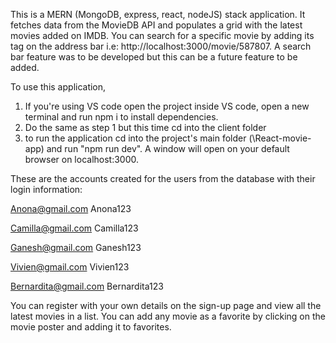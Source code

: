 This is a MERN (MongoDB, express, react, nodeJS) stack application. It fetches data from the MovieDB API and populates a grid with the latest movies added on IMDB. You can search for a specific movie by adding its tag on the address bar i.e: http://localhost:3000/movie/587807. A search bar feature was to be developed but this can be a future feature to be added.

To use this application,

1. If you're using VS code open the project inside VS code, open a new terminal and run npm i to install dependencies.
2. Do the same as step 1 but this time cd into the client folder
3. to run the application cd into the project's main folder (\React-movie-app) and run "npm run dev". A window will open on your default browser on localhost:3000.

These are the accounts created for the users from the database with their login information:

Anona@gmail.com
Anona123

Camilla@gmail.com
Camilla123

Ganesh@gmail.com
Ganesh123

Vivien@gmail.com
Vivien123

Bernardita@gmail.com
Bernardita123

You can register with your own details on the sign-up page and view all the latest movies in a list. You can add any movie as a favorite by clicking on the movie poster and adding it to favorites.
